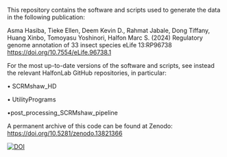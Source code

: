 This repository contains the software and scripts used to generate the data in the following publication:

Asma Hasiba, Tieke Ellen, Deem Kevin D., Rahmat Jabale, Dong Tiffany, Huang Xinbo, Tomoyasu Yoshinori, Halfon Marc S. (2024) Regulatory genome annotation of 33 insect species eLife 13:RP96738
https://doi.org/10.7554/eLife.96738.1

For the most up-to-date versions of the software and scripts, see instead the relevant HalfonLab GitHub repositories, in particular:

  • SCRMshaw_HD
  
  • UtilityPrograms
  
  •post_processing_SCRMshaw_pipeline


  A permanent archive of this code can be found at Zenodo:
  https://doi.org/10.5281/zenodo.13821366



[![DOI](https://zenodo.org/badge/DOI/10.5281/zenodo.13821366.svg)](https://doi.org/10.5281/zenodo.13821366)
